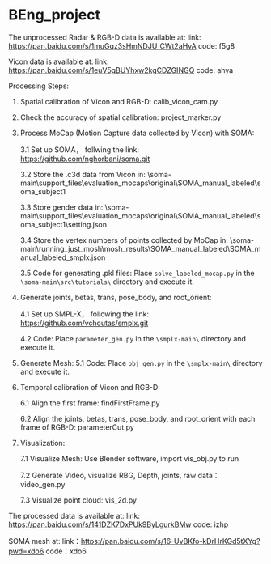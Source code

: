 # BEng_project

The unprocessed Radar & RGB-D data is available at:
link: https://pan.baidu.com/s/1muGqz3sHmNDJU_CWt2aHvA
code: f5g8

Vicon data is available at:
link: https://pan.baidu.com/s/1euV5gBUYhxw2kgCDZGINGQ
code: ahya

Processing Steps:
1. Spatial calibration of Vicon and RGB-D: calib_vicon_cam.py
2. Check the accuracy of spatial calibration: project_marker.py
3. Process MoCap (Motion Capture data collected by Vicon) with SOMA:
   
   3.1 Set up SOMA， follwing the link: https://github.com/nghorbani/soma.git
   
   3.2 Store the .c3d data from Vicon in: \soma-main\support_files\evaluation_mocaps\original\SOMA_manual_labeled\soma_subject1
   
   3.3 Store gender data in: \soma-main\support_files\evaluation_mocaps\original\SOMA_manual_labeled\soma_subject1\setting.json
   
   3.4 Store the vertex numbers of points collected by MoCap in: \soma-main\running_just_mosh\mosh_results\SOMA_manual_labeled\SOMA_manual_labeled_smplx.json
   
   3.5 Code for generating .pkl files: Place `solve_labeled_mocap.py` in the `\soma-main\src\tutorials\` directory and execute it.

4. Generate joints, betas, trans, pose_body, and root_orient:
   
   4.1 Set up SMPL-X， following the link: https://github.com/vchoutas/smplx.git
   
   4.2 Code: Place `parameter_gen.py` in the `\smplx-main\` directory and execute it.

5. Generate Mesh:
   5.1 Code: Place `obj_gen.py` in the `\smplx-main\` directory and execute it.

6. Temporal calibration of Vicon and RGB-D:
   
   6.1 Align the first frame: findFirstFrame.py
   
   6.2 Align the joints, betas, trans, pose_body, and root_orient with each frame of RGB-D: parameterCut.py

7. Visualization:
   
   7.1 Visualize Mesh: Use Blender software, import vis_obj.py to run
   
   7.2 Generate Video, visualize RBG, Depth, joints, raw data：video_gen.py

   7.3 Visualize point cloud: vis_2d.py

The processed data is available at:
link: https://pan.baidu.com/s/141DZK7DxPUk9ByLgurkBMw
code: izhp

SOMA mesh at: 
link：https://pan.baidu.com/s/16-UvBKfo-kDrHrKGd5tXYg?pwd=xdo6 
code：xdo6 
